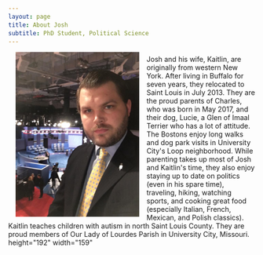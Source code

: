 ```yaml
---
layout: page
title: About Josh
subtitle: PhD Student, Political Science
---
```


<p><img align="left" style="padding: 0 15px; width: 50%; height: 50%" src="/img/debate.jpg" alt="Attending the WUSTL Presidential Debate (October 2016)"></p>
<p style="margin-top: 20px;"> </p>
<p>Josh and his wife, Kaitlin, are originally from western New York. After living in Buffalo for seven years, they relocated to Saint Louis in July 2013. They are the proud parents of Charles, who was born in May 2017, and their dog, Lucie, a Glen of Imaal Terrier who has a lot of attitude. The Bostons enjoy long walks and dog park visits in University City's Loop neighborhood. While parenting takes up most of Josh and Kaitlin's time, they also enjoy staying up to date on politics (even in his spare time), traveling, hiking, watching sports, and cooking great food (especially Italian, French, Mexican, and Polish classics). Kaitlin teaches children with autism in north Saint Louis County. They are proud members of Our Lady of Lourdes Parish in University City, Missouri.   height="192" width="159" </p>
